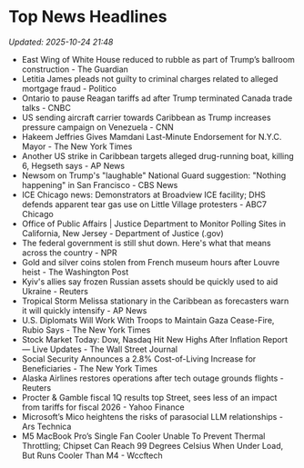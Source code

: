 # Top News Headlines

_Updated: 2025-10-24 21:48_

- East Wing of White House reduced to rubble as part of Trump’s ballroom construction - The Guardian
- Letitia James pleads not guilty to criminal charges related to alleged mortgage fraud - Politico
- Ontario to pause Reagan tariffs ad after Trump terminated Canada trade talks - CNBC
- US sending aircraft carrier towards Caribbean as Trump increases pressure campaign on Venezuela - CNN
- Hakeem Jeffries Gives Mamdani Last-Minute Endorsement for N.Y.C. Mayor - The New York Times
- Another US strike in Caribbean targets alleged drug-running boat, killing 6, Hegseth says - AP News
- Newsom on Trump's "laughable" National Guard suggestion: "Nothing happening" in San Francisco - CBS News
- ICE Chicago news: Demonstrators at Broadview ICE facility; DHS defends apparent tear gas use on Little Village protesters - ABC7 Chicago
- Office of Public Affairs | Justice Department to Monitor Polling Sites in California, New Jersey - Department of Justice (.gov)
- The federal government is still shut down. Here's what that means across the country - NPR
- Gold and silver coins stolen from French museum hours after Louvre heist - The Washington Post
- Kyiv's allies say frozen Russian assets should be quickly used to aid Ukraine - Reuters
- Tropical Storm Melissa stationary in the Caribbean as forecasters warn it will quickly intensify - AP News
- U.S. Diplomats Will Work With Troops to Maintain Gaza Cease-Fire, Rubio Says - The New York Times
- Stock Market Today: Dow, Nasdaq Hit New Highs After Inflation Report — Live Updates - The Wall Street Journal
- Social Security Announces a 2.8% Cost-of-Living Increase for Beneficiaries - The New York Times
- Alaska Airlines restores operations after tech outage grounds flights - Reuters
- Procter & Gamble fiscal 1Q results top Street, sees less of an impact from tariffs for fiscal 2026 - Yahoo Finance
- Microsoft’s Mico heightens the risks of parasocial LLM relationships - Ars Technica
- M5 MacBook Pro’s Single Fan Cooler Unable To Prevent Thermal Throttling; Chipset Can Reach 99 Degrees Celsius When Under Load, But Runs Cooler Than M4 - Wccftech